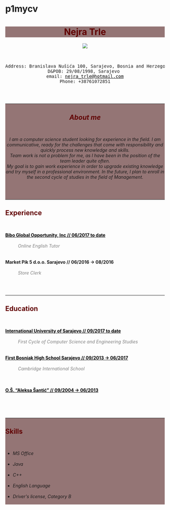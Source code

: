 # p1mycv
<!DOCTYPE html>
<html>
<head>
	<!-- Name: Nejra Trle
		 Course: CS412
		 Assignment: Project 1-HTML (Resume)
		 Due Date: October 25, 2020
		 Purpose: gain a better understanding of basic HTML-->
	<title>My CV</title>
	<meta charset="UTF-8"/>
</head>
<body>
<h1 style="background-color:#947575; color:#610000; text-align:center"><b>Nejra Trle </b></h1>
<center>
<img src="https://scontent.xx.fbcdn.net/v/t1.15752-0/p280x280/122271709_954869655004362_2880440767277404139_n.jpg?_nc_cat=110&ccb=2&_nc_sid=ae9488&_nc_ohc=y4f8f4q9ppsAX8OGTa0&_nc_ad=z-m&_nc_cid=0&_nc_ht=scontent.xx&tp=6&oh=4c1cb97653c3712948646d6a85301db6&oe=5FB62E34"; style="align:center" />
</center>
<br></br>
<pre style="text-align:center">
Address: Branislava Nušića 100, Sarajevo, Bosnia and Herzegovina 
D&POB: 29/08/1998, Sarajevo 
email: <a href="mailto:nejra_trle@hotmail.com" ; style="color:black">nejra_trle@hotmail.com</a>
Phone: +38761072851
</pre>
<br></br> <div style="background-color:#947575; text-align:center"><hr>
<h2 style="color:#610000"> <i>About me </i> </h2> 
</br>
<p><i> 
I am a computer science student looking for experience in the field. I am communicative, ready for the challenges that come with responsibility and quickly process new knowledge and skills. </br>
Team work is not a problem for me, as I have been in the position of the team leader quite often.</br>
My goal is to gain work experience in order to upgrade existing knowledge and try myself in a professional environment. In the future, I plan to enroll in the second cycle of studies in the field of Management.</br>
</i></p> 
<br></br><hr>
</div>
<h2> <b> <span style="color:#610000"> Experience </span></b> </h3> 
<br>
<dl>
  <dt> <b> <a href="https://teach.engoo.com/app/teach?biboLegacy=true"; style="color:black">Bibo Global Opportunity, Inc // 06/2017 to date </a></b>  </dt>
  </br>
  <dd> <i> <span style="color:grey">Online English Tutor </span></i></dd>
  <br></br>
  <dt> <b> Market Pik 5 d.o.o. Sarajevo // 06/2016 -> 08/2016 </b> </dt>
  <!-- no link here because the store does not exist anymore-->
  </br>
  <dd> <i><span style="color:grey">Store Clerk</span></i></dd>
</dl>
<br></br><hr>
<h2> <b> <span style="color:#610000"> Education</span></b> </h3> 
<br>
<dl>
   <dt> <b> <a href="https://www.ius.edu.ba"; style="color:black">International University of Sarajevo // 09/2017 to date </a></b> </dt>
  <br>
  <dd> <i><span style="color:grey"> First Cycle of Computer Science and Engineering Studies<span></i></dd>
  <br></br>
  <dt> <b><a href="http://bosnjackagim.edu.ba" ; style="color:black">First Bosniak High School Sarajevo // 09/2013 -> 06/2017</a></b> </dt>
  </br>
  <dd> <i><span style="color:grey"> Cambridge International School<span></i></dd>
  <br></br></br>
  <dt> <b> <a href="http://osas.edu.ba" ; style="color:black"> O.Š. “Aleksa Šantić” // 09/2004 -> 06/2013</a></b> </dt>
  <br>
</dl>
<br></br><div style="background-color:#947575"><hr>
<h2> <b><span style="color:#610000"> Skills </span></b> </h3> 
</br>
<ul>
  <li><i>MS Office</i></li>
  </br>
  <li><i>Java</i></li>
  </br>
  <li><i>C++</i></li>
  </br>
  <li><i>English Language</i></li>
  </br>
  <li><i>Driver's license, Category B</i></li>
  </br>
</ul>
</div>
</body>
</html>

